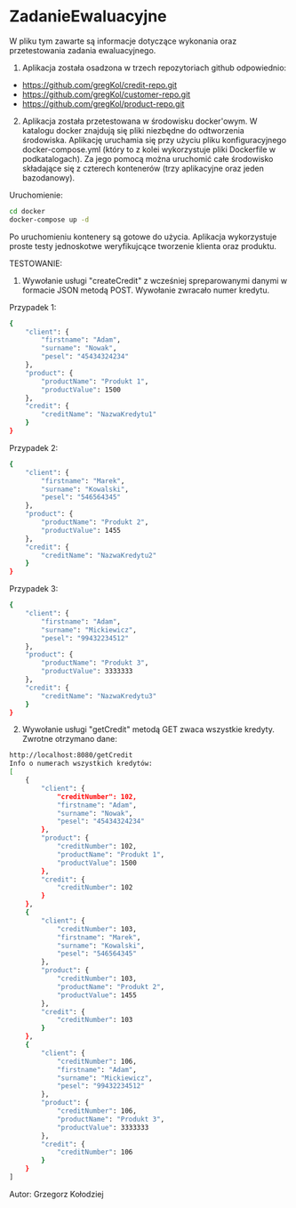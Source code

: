 # ZadanieEwaluacyjne

W pliku tym zawarte są informacje dotyczące wykonania oraz przetestowania zadania ewaluacyjnego.

1. Aplikacja została osadzona w trzech repozytoriach github odpowiednio:
* https://github.com/gregKol/credit-repo.git
* https://github.com/gregKol/customer-repo.git
* https://github.com/gregKol/product-repo.git

2. Aplikacja została przetestowana w środowisku docker'owym. 
W katalogu docker znajdują się pliki niezbędne do odtworzenia środowiska. Aplikację uruchamia się przy użyciu pliku konfiguracyjnego docker-compose.yml (który to z kolei wykorzystuje pliki Dockerfile w podkatalogach). Za jego pomocą można uruchomić całe środowisko składające się z czterech kontenerów (trzy aplikacyjne oraz jeden bazodanowy).

Uruchomienie:
```sh
cd docker
docker-compose up -d
```

Po uruchomieniu kontenery są gotowe do użycia.
Aplikacja wykorzystuje proste testy jednoskotwe weryfikujcące tworzenie klienta oraz produktu.


TESTOWANIE:

1. Wywołanie usługi "createCredit" z wcześniej spreparowanymi danymi w formacie JSON metodą POST. Wywołanie zwracało numer kredytu. 

Przypadek 1:


```sh
{
	"client": {
		"firstname": "Adam",
		"surname": "Nowak",
		"pesel": "45434324234"
	},
	"product": {
		"productName": "Produkt 1",
		"productValue": 1500
	},
	"credit": {
		"creditName": "NazwaKredytu1"
	}
}
```

Przypadek 2:

```sh
{
	"client": {
		"firstname": "Marek",
		"surname": "Kowalski",
		"pesel": "546564345"
	},
	"product": {
		"productName": "Produkt 2",
		"productValue": 1455
	},
	"credit": {
		"creditName": "NazwaKredytu2"
	}
}
```

Przypadek 3:

```sh
{
	"client": {
		"firstname": "Adam",
		"surname": "Mickiewicz",
		"pesel": "99432234512"
	},
	"product": {
		"productName": "Produkt 3",
		"productValue": 3333333
	},
	"credit": {
		"creditName": "NazwaKredytu3"
	}
}
```

2. Wywołanie usługi "getCredit" metodą GET zwaca wszystkie kredyty. Zwrotne otrzymano dane:


```sh
http://localhost:8080/getCredit
Info o numerach wszystkich kredytów: 
[
	{
		"client": {
			"creditNumber": 102,
			"firstname": "Adam",
			"surname": "Nowak",
			"pesel": "45434324234"
		},
		"product": {
			"creditNumber": 102,
			"productName": "Produkt 1",
			"productValue": 1500
		},
		"credit": {
			"creditNumber": 102
		}
	},
	{
		"client": {
			"creditNumber": 103,
			"firstname": "Marek",
			"surname": "Kowalski",
			"pesel": "546564345"
		},
		"product": {
			"creditNumber": 103,
			"productName": "Produkt 2",
			"productValue": 1455
		},
		"credit": {
			"creditNumber": 103
		}
	},
	{
		"client": {
			"creditNumber": 106,
			"firstname": "Adam",
			"surname": "Mickiewicz",
			"pesel": "99432234512"
		},
		"product": {
			"creditNumber": 106,
			"productName": "Produkt 3",
			"productValue": 3333333
		},
		"credit": {
			"creditNumber": 106
		}
	}
]
```

Autor:
Grzegorz Kołodziej
